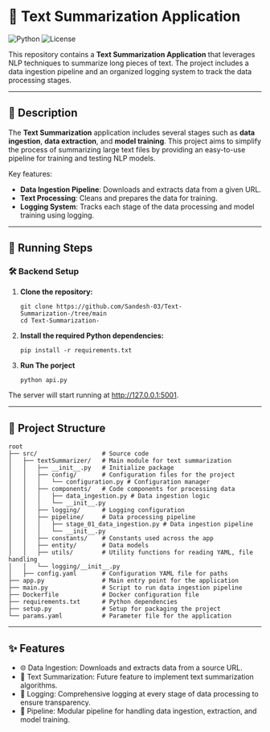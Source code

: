 # 📝 Text Summarization Application

![Python](https://img.shields.io/badge/Python-Backend-yellow?logo=python&style=flat-square)
![License](https://img.shields.io/badge/License-MIT-green?style=flat-square)

This repository contains a **Text Summarization Application** that leverages NLP techniques to summarize long pieces of text. The project includes a data ingestion pipeline and an organized logging system to track the data processing stages.

---

## 📜 Description

The **Text Summarization** application includes several stages such as **data ingestion**, **data extraction**, and **model training**. This project aims to simplify the process of summarizing large text files by providing an easy-to-use pipeline for training and testing NLP models.

Key features:
- **Data Ingestion Pipeline**: Downloads and extracts data from a given URL.
- **Text Processing**: Cleans and prepares the data for training.
- **Logging System**: Tracks each stage of the data processing and model training using logging.

---

## 🚀 Running Steps

### 🛠 Backend Setup

   1. **Clone the repository:**
      ```
      git clone https://github.com/Sandesh-03/Text-Summarization-/tree/main
      cd Text-Summarization-
      
      ```

  3. **Install the required Python dependencies:**
      ```
     pip install -r requirements.txt
      
      ```
  4. **Run The porject**
      ```
      python api.py
      
      ```
 The server will start running at http://127.0.0.1:5001.
 
---

## 📂 Project Structure

  ```
  root
├── src/                  # Source code
│   ├── textSummarizer/   # Main module for text summarization
│   │   ├── __init__.py   # Initialize package
│   │   ├── config/       # Configuration files for the project
│   │   │   └── configuration.py # Configuration manager
│   │   ├── components/   # Code components for processing data
│   │   │   ├── data_ingestion.py # Data ingestion logic
│   │   │   └── __init__.py
│   │   ├── logging/      # Logging configuration
│   │   ├── pipeline/     # Data processing pipeline
│   │   │   ├── stage_01_data_ingestion.py # Data ingestion pipeline
│   │   │   └── __init__.py
│   │   ├── constants/    # Constants used across the app
│   │   ├── entity/       # Data models
│   │   ├── utils/        # Utility functions for reading YAML, file handling
│   │   └── logging/__init__.py
│   ├── config.yaml       # Configuration YAML file for paths
├── app.py                # Main entry point for the application
├── main.py               # Script to run data ingestion pipeline
├── Dockerfile            # Docker configuration file
├── requirements.txt      # Python dependencies
├── setup.py              # Setup for packaging the project
└── params.yaml           # Parameter file for the application
  
  ```


---

## ✨ Features

- 🌐 Data Ingestion: Downloads and extracts data from a source URL.
- 🧠 Text Summarization: Future feature to implement text summarization algorithms.
- 🎨 Logging: Comprehensive logging at every stage of data processing to ensure transparency.
- 🔧 Pipeline: Modular pipeline for handling data ingestion, extraction, and model training.

